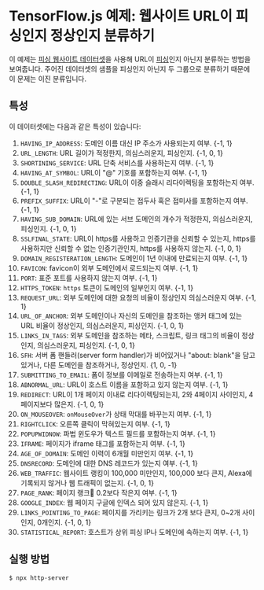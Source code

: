 # TensorFlow.js 예제: 웹사이트 URL이 피싱인지 정상인지 분류하기

이 예제는 [피싱 웹사이트 데이터셋](http://eprints.hud.ac.uk/id/eprint/24330/6/MohammadPhishing14July2015.pdf)을 사용해
URL이 [피싱](https://ko.wikipedia.org/wiki/%ED%94%BC%EC%8B%B1)인지 아닌지 분류하는 방법을 보여줍니다.
주어진 데이터셋의 샘플을 피싱인지 아닌지 두 그룹으로 분류하기 때문에 이 문제는 이진 분류입니다.

## 특성

이 데이터셋에는 다음과 같은 특성이 있습니다:

1. `HAVING_IP_ADDRESS`: 도메인 이름 대신 IP 주소가 사용되는지 여부. {-1, 1}
2. `URL_LENGTH`: URL 길이가 적정한지, 의심스러운지, 피싱인지. {-1, 0, 1}
3. `SHORTINING_SERVICE`: URL 단축 서비스를 사용하는지 여부. {-1, 1}
4. `HAVING_AT_SYMBOL`: URL이 "@" 기호를 포함하는지 여부. {-1, 1}
5. `DOUBLE_SLASH_REDIRECTING`: URL이 이중 슬래시 리다이렉팅을 포함하는지 여부. {-1, 1}
6. `PREFIX_SUFFIX`: URL이 "-"로 구분되는 접두사 혹은 접미사를 포함하는지 여부. {-1, 1}
7. `HAVING_SUB_DOMAIN`: URL에 있는 서브 도메인의 개수가 적정한지, 의심스러운지, 피싱인지. {-1, 0, 1}
8. `SSLFINAL_STATE`: URL이 https를 사용하고 인증기관을 신뢰할 수 있는지, https를 사용하지만 신뢰할 수 없는 인증기관인지, https를 사용하지 않는지. {-1, 0, 1}
9. `DOMAIN_REGISTERATION_LENGTH`: 도메인이 1년 이내에 만료되는지 여부. {-1, 1}
10. `FAVICON`: favicon이 외부 도메인에서 로드되는지 여부. {-1, 1}
11. `PORT`: 표준 포트를 사용하지 않는지 여부. {-1, 1}
12. `HTTPS_TOKEN`: `https` 토큰이 도메인의 일부인지 여부. {-1, 1}
13. `REQUEST_URL`: 외부 도메인에 대한 요청의 비율이 정상인지 의심스러운지 여부. {-1, 1}
14. `URL_OF_ANCHOR`: 외부 도메인이나 자신의 도메인을 참조하는 앵커 태그에 있는 URL 비율이 정상인지, 의심스러운지, 피싱인지. {-1, 0, 1}
15. `LINKS_IN_TAGS`: 외부 도메인을 참조하는 메타, 스크립트, 링크 태그의 비율이 정상인지, 의심스러운지, 피싱인지. {-1, 0, 1}
16. `SFH`: 서버 폼 핸들러(server form handler)가 비어있거나 "about: blank"을 담고 있거나, 다른 도메인을 참조하거나, 정상인지. {1, 0, -1}
17. `SUBMITTING_TO_EMAIL`: 폼이 정보를 이메일로 전송하는지 여부. {-1, 1}
18. `ABNORMAL_URL`: URL이 호스트 이름을 포함하고 있지 않는지 여부. {-1, 1}
19. `REDIRECT`: URL이 1개 페이지 이내로 리다이렉팅되는지, 2와 4페이지 사이인지, 4페이지보다 많은지. {-1, 0, 1}
20. `ON_MOUSEOVER`: `onMouseOver`가 상태 막대를 바꾸는지 여부. {-1, 1}
21. `RIGHTCLICK`: 오른쪽 클릭이 막혀있는지 여부. {-1, 1}
22. `POPUPWIDNOW`: 파법 윈도우가 텍스트 필드를 포함하는지 여부. {-1, 1}
23. `IFRAME`: 페이지가 iframe 태그를 포함하는지 여부. {-1, 1}
24. `AGE_OF_DOMAIN`: 도메인 이력이 6개월 미만인지 여부. {-1, 1}
25. `DNSRECORD`: 도메인에 대한 DNS 레코드가 있는지 여부. {-1, 1}
26. `WEB_TRAFFIC`: 웹사이트 랭킹이 100,000 미만인지, 100,000 보다 큰지, Alexa에 기록되지 않거나 웹 트래픽이 없는지. {-1, 0, 1}
27. `PAGE_RANK`: 페이지 랭크 0.2보다 작은지 여부. {-1, 1}
28. `GOOGLE_INDEX`: 웹 페이지 구글에 인덱스 되어 있지 않은지. {-1, 1}
29. `LINKS_POINTING_TO_PAGE`: 페이지를 가리키는 링크가 2개 보다 큰지, 0~2개 사이인지, 0개인지. {-1, 0, 1}
30. `STATISTICAL_REPORT`: 호스트가 상위 피싱 IP나 도메인에 속하는지 여부. {-1, 1}

## 실행 방법

```sh
$ npx http-server
```
